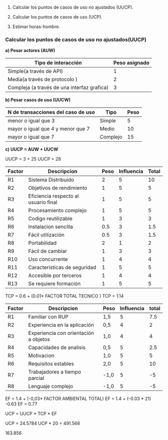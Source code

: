 1. Calcular los puntos  de casos de uso no ajustados (UUCP).
 
2. Calcular los puntos de casos de uso (UCP).
 
3. Estimar horas-hombre.

### **Calcular los puntos de casos de uso no ajustados(UUCP)**

**a) Pesar actores (AUW)**

| Tipo de interacción                         | Peso asignado |
| ------------------------------------------- | ------------- |
| Simple(a través de API)                     | 1             |
| Media(a través de protocolo )               | 2             |
| Compleja (a través de una interfaz grafica) | 3             |

**b) Pesar casos de uso (UUCW)**

| N de transacciones del caso de uso | Tipo     | Peso |
| ---------------------------------- | -------- | ---- |
| menor o igual que 3                | Simple   | 5    |
| mayor o igual que 4 y menor que 7  | Medio    | 10   |
| mayor o igual que 7                | Complejo | 15   |

**c) UUCP = AUW + UUCW**

UUCP = 3 + 25
UUCP = 28

| Factor | Descripcion                          | Peso | Influencia | Total |
| ------ | ------------------------------------ | ---- | ---------- | ----- |
| R1     | Sistema Distribuido                  | 2    | 5          | 10    |
| R2     | Objetivos de rendimiento             | 1    | 5          | 5     |
| R3     | Eficiencia respecto al usuario final | 1    | 5          | 5     |
| R4     | Procesamiento complejo               | 1    | 5          | 5     |
| R5     | Codigo reutilizable                  | 1    | 3          | 3     |
| R6     | Instalacion sencilla                 | 0.5  | 3          | 1.5   |
| R7     | Fácil utilización                    | 0.5  | 3          | 1.5   |
| R8     | Portabilidad                         | 2    | 1          | 2     |
| R9     | Fácil de cambiar                     | 1    | 3          | 3     |
| R10    | Uso concurrente                      | 1    | 4          | 4     |
| R11    | Características de seguridad         | 1    | 5          | 5     |
| R12    | Accesible por terceros               | 1    | 4          | 4     |
| R13    | Se requiere formación                | 1    | 5          | 5     |

TCP = 0.6 + (0.01* FACTOR TOTAL TECNICO )
TCP = 1.14

| Factor | Descripcion                           | Peso | Influencia | total |
| ------ | ------------------------------------- | ---- | ---------- | ----- |
| R1     | Familiar con RUP                      | 1,5  | 5          | 7.5   |
| R2     | Experiencia en la aplicación          | 0,5  | 4          | 2     |
| R3     | Experiencia con orientación a objetos | 1,0  | 4          | 4     |
| R4     | Capacidades de analisis               | 0,5  | 5          | 2.5   |
| R5     | Motivacion                            | 1,0  | 5          | 5     |
| R6     | Requisitos estables                   | 2,0  | 5          | 10    |
| R7     | Trabajadores a tiempo parcial         | -1,0 | 5          | -5    |
| R8     | Lenguaje complejo                     | -1,0 | 5          | -5    |

EF = 1.4 + (-0,03* FACTOR AMBIENTAL TOTAL)
EF = 1.4 + (-0.03 * 21) -0.63
EF = 0.77


UCP = UUCP * TCP * EF

UCP = 24.5784
UCP * 20 = 491.568

163.856

